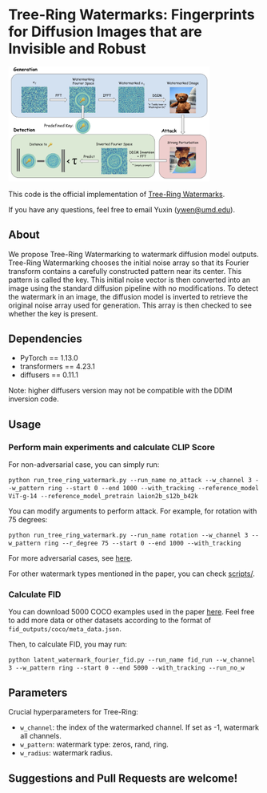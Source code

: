 # Tree-Ring Watermarks: Fingerprints for Diffusion Images that are Invisible and Robust

<img src=scripts/teaser.png  width="80%" height="60%">

This code is the official implementation of [Tree-Ring Watermarks]().

If you have any questions, feel free to email Yuxin (<ywen@umd.edu>).

## About
We propose Tree-Ring Watermarking to watermark diffusion model outputs. Tree-Ring Watermarking chooses the initial noise array so that its Fourier transform contains a carefully constructed pattern near its center. This pattern is called the key. This initial noise vector is then converted into an image using the standard diffusion pipeline with no modifications. To detect the watermark in an image, the diffusion model is inverted to retrieve the original noise array used for generation. This array is then checked to see whether the key is present.

## Dependencies
- PyTorch == 1.13.0
- transformers == 4.23.1
- diffusers == 0.11.1

Note: higher diffusers version may not be compatible with the DDIM inversion code.

## Usage

### Perform main experiments and calculate CLIP Score
For non-adversarial case, you can simply run:
```
python run_tree_ring_watermark.py --run_name no_attack --w_channel 3 --w_pattern ring --start 0 --end 1000 --with_tracking --reference_model ViT-g-14 --reference_model_pretrain laion2b_s12b_b42k
```

You can modify arguments to perform attack. For example, for rotation with 75 degrees:
```
python run_tree_ring_watermark.py --run_name rotation --w_channel 3 --w_pattern ring --r_degree 75 --start 0 --end 1000 --with_tracking
```

For more adversarial cases, see [here](scripts/tree_ring.sh).

For other watermark types mentioned in the paper, you can check [scripts/](scripts/).

### Calculate FID
You can download 5000 COCO examples used in the paper [here](https://drive.google.com/drive/folders/1saWx-B3vJxzspJ-LaXSEn5Qjm8NIs3r0?usp=sharing). Feel free to add more data or other datasets according to the format of `fid_outputs/coco/meta_data.json`.

Then, to calculate FID, you may run:
```
python latent_watermark_fourier_fid.py --run_name fid_run --w_channel 3 --w_pattern ring --start 0 --end 5000 --with_tracking --run_no_w
```

## Parameters
Crucial hyperparameters for Tree-Ring:

- `w_channel`: the index of the watermarked channel. If set as -1, watermark all channels.
- `w_pattern`: watermark type: zeros, rand, ring.
- `w_radius`: watermark radius.

## Suggestions and Pull Requests are welcome!